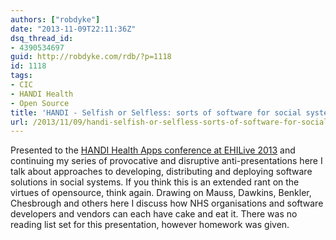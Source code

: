 ```yaml
---
authors: ["robdyke"]
date: "2013-11-09T22:11:36Z"
dsq_thread_id:
- 4390534697
guid: http://robdyke.com/rdb/?p=1118
id: 1118
tags:
- CIC
- HANDI Health
- Open Source
title: 'HANDI - Selfish or Selfless: sorts of software for social systems'
url: /2013/11/09/handi-selfish-or-selfless-sorts-of-software-for-social-systems/
---
```

Presented to the [HANDI Health Apps conference at EHILive 2013](http://www.ehilive.co.uk/page.cfm/action=seminar/libID=1/libEntryID=77/listID=20) and continuing my series of provocative and disruptive anti-presentations here I talk about approaches to developing, distributing and deploying software solutions in social systems. If you think this is an extended rant on the virtues of opensource, think again. Drawing on Mauss, Dawkins, Benkler, Chesbrough and others here I discuss how NHS organisations and software developers and vendors can each have cake and eat it. There was no reading list set for this presentation, however homework was given.

<!--more-->

<!-- iframe plugin v.3.0 wordpress.org/plugins/iframe/ -->